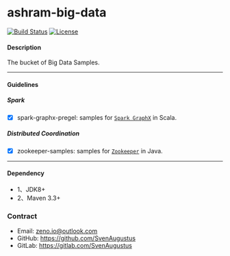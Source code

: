 # ashram-big-data

[![Build Status](https://api.travis-ci.org/SvenAugustus/ashram-big-data.svg?branch=master)](https://travis-ci.org/SvenAugustus/ashram-big-data) [![License](https://img.shields.io/badge/license-MIT-green)](https://opensource.org/licenses/MIT)

#### Description

The bucket of Big Data Samples.

--------------------------

#### Guidelines

##### Spark

* [x] spark-graphx-pregel: samples for [`Spark GraphX`](https://spark.apache.org/graphx/) in Scala.

##### Distributed Coordination

* [x] zookeeper-samples: samples for [`Zookeeper`](https://zookeeper.apache.org) in Java.

--------------------------

#### Dependency

* 1、JDK8+
* 2、Maven 3.3+

### Contract

* Email: zeno.io@outlook.com
* GitHub: https://github.com/SvenAugustus
* GitLab: https://gitlab.com/SvenAugustus


